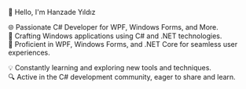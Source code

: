 👋 Hello, I'm Hanzade Yıldız

🌐 Passionate C# Developer for WPF, Windows Forms, and More.<br>
🚀 Crafting Windows applications using C# and .NET technologies.<br>
🎯 Proficient in WPF, Windows Forms, and .NET Core for seamless user experiences.<br>

💡 Constantly learning and exploring new tools and techniques.<br>
🔍 Active in the C# development community, eager to share and learn.<br>


